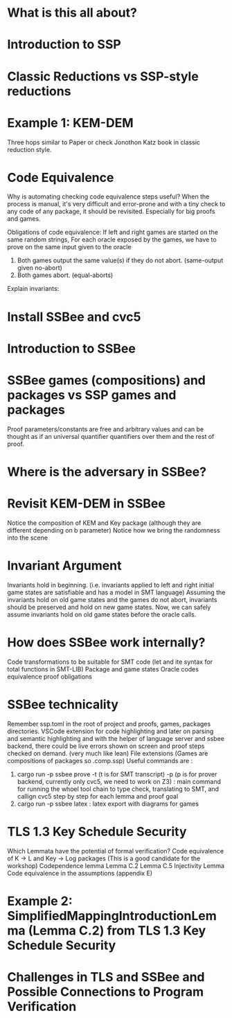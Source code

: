 # What is this all about?

# Introduction to SSP

# Classic Reductions vs SSP-style reductions

# Example 1: KEM-DEM
Three hops similar to Paper or check Jonothon Katz book in classic reduction style.

# Code Equivalence
Why is automating checking code equivalence steps useful?
When the process is manual, it's very difficult and error-prone and with a tiny check to any code of any package, it should be revisited. Especially for big proofs and games.

Obligations of code equivalence:
If left and right games are started on the same random strings,
For each oracle exposed by the games, we have to prove on the same input given to the oracle
1. Both games output the same value(s) if they do not abort. (same-output given no-abort)
2. Both games abort. (equal-aborts)

Explain invariants:

# Install SSBee and cvc5

# Introduction to SSBee

# SSBee games (compositions) and packages vs SSP games and packages
Proof parameters/constants are free and arbitrary values and can be thought as if an universal quantifier quantifiers over them and the rest of proof.

# Where is the adversary in SSBee?

# Revisit KEM-DEM in SSBee
Notice the composition of KEM and Key package (although they are different depending on b parameter)
Notice how we bring the randomness into the scene

# Invariant Argument
Invariants hold in beginning. (i.e. invariants applied to left and right initial game states are satisfiable and has a model in SMT language)
Assuming the invariants hold on old game states and the games do not abort, invariants should be preserved and hold on new game states.
Now, we can safely assume invariants hold on old game states before the oracle calls.

# How does SSBee work internally?
Code transformations to be suitable for SMT code (let and ite syntax for total functions in SMT-LIB)
Package and game states
Oracle codes
equivalence proof obligations

# SSBee technicality
Remember ssp.toml in the root of project and proofs, games, packages directories.
VSCode extension for code highlighting and later on parsing and semantic highlighting and with the helper of language server and ssbee backend, there could be live errors shown on screen and proof steps checked on demand. (very much like lean)
File extensions (Games are compositions of packages so .comp.ssp)
Useful commands are : 
1. cargo run -p ssbee prove -t (t is for SMT transcript) -p (p is for prover backend, currently only cvc5, we need to work on Z3) : main command for running the whoel tool chain to type check, translating to SMT, and callign cvc5 step by step for each lemma and proof goal
2. cargo run -p ssbee latex : latex export with diagrams for games

# TLS 1.3 Key Schedule Security

Which Lemmata have the potential of formal verification?
Code equivalence of K -> L and Key -> Log packages (This is a good candidate for the workshop)
Codependence lemma
Lemma C.2
Lemma C.5
Injectivity Lemma
Code equivalence in the assumptions (appendix E)

# Example 2: SimplifiedMappingIntroductionLemma (Lemma C.2) from TLS 1.3 Key Schedule Security

# Challenges in TLS and SSBee and Possible Connections to Program Verification